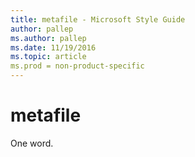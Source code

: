 ```yaml
---
title: metafile - Microsoft Style Guide
author: pallep
ms.author: pallep
ms.date: 11/19/2016
ms.topic: article
ms.prod = non-product-specific
---
```


# metafile

One word.
